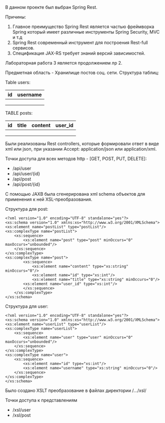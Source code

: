 В данном проекте был выбран Spring Rest.

Причины:
1. Главное преимущество Spring Rest является частью фреймворка Spring который имеет различные инструменты Spring Security, MVC и т.д
2. Spring Rest современный инструмент для построения Rest-full сервисов.
3. Спецификация JAX-RS требует знаний версий зависимостей.

Лабораторная работа 3 является продолжением лр 2.

Предметная область - Хранилище постов соц. сети.
Структура таблиц:

Table users:

| id  | username |  
|-----|----------|
|     |          |
|     |          |
|     |          |
TABLE posts:

| id  | title | content | user_id |
|-----|-------|---------|---------|
|     |       |         |         |
|     |       |         |         |
|     |       |         |         |

Были реализованы Rest controllers, которые формировали ответ в виде xml или json, при указании Accept: application/json или application/xml.

Точки доступа для всех методов http - [GET, POST, PUT, DELETE]:
* /api/user
* /api/user/{id}
* /api/post
* /api/post/{id}

С помощью JAXB была сгенерирована xml schema объектов для применения к ней XSL-преобразования.

Структура для post: 

    <?xml version="1.0" encoding="UTF-8" standalone="yes"?>
    <xs:schema version="1.0" xmlns:xs="http://www.w3.org/2001/XMLSchema">
    <xs:element name="postList" type="postList"/>
    <xs:complexType name="postList">
        <xs:sequence>
            <xs:element name="post" type="post" minOccurs="0" maxOccurs="unbounded"/>
        </xs:sequence>
    </xs:complexType>
    <xs:complexType name="post">
            <xs:sequence>
                <xs:element name="content" type="xs:string" minOccurs="0"/>
                <xs:element name="id" type="xs:int"/>
                <xs:element name="title" type="xs:string" minOccurs="0"/>
            <xs:element name="user_id" type="xs:int"/>
            </xs:sequence>
        </xs:complexType>
    </xs:schema>

Структура для user:

    <?xml version="1.0" encoding="UTF-8" standalone="yes"?>
    <xs:schema version="1.0" xmlns:xs="http://www.w3.org/2001/XMLSchema">
    <xs:element name="userList" type="userList"/>
    <xs:complexType name="userList">
        <xs:sequence>
            <xs:element name="user" type="user" minOccurs="0" maxOccurs="unbounded"/>
        </xs:sequence>
    </xs:complexType>
    <xs:complexType name="user">
        <xs:sequence>
            <xs:element name="id" type="xs:int"/>
            <xs:element name="username" type="xs:string" minOccurs="0"/>
        </xs:sequence>
    </xs:complexType>
    </xs:schema>

Было создано XSLT преобразование в файлах директории /.../xsl/

Точки доступа к представлениям
* /xsl/user
* /xsl/post

